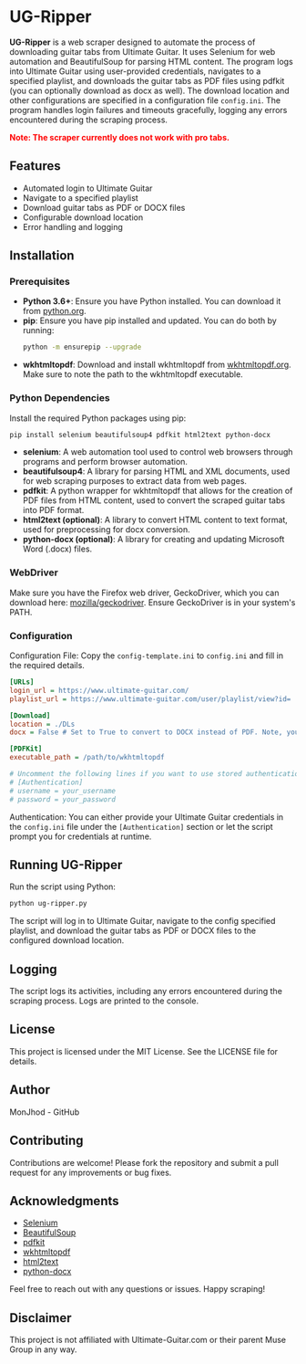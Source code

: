 # UG-Ripper

**UG-Ripper** is a web scraper designed to automate the process of downloading guitar tabs from Ultimate Guitar. It uses Selenium for web automation and BeautifulSoup for parsing HTML content. The program logs into Ultimate Guitar using user-provided credentials, navigates to a specified playlist, and downloads the guitar tabs as PDF files using pdfkit (you can optionally download as docx as well). The download location and other configurations are specified in a configuration file `config.ini`. The program handles login failures and timeouts gracefully, logging any errors encountered during the scraping process.

<span style="color: red;">**Note: The scraper currently does not work with pro tabs.**</span>

## Features
- Automated login to Ultimate Guitar
- Navigate to a specified playlist
- Download guitar tabs as PDF or DOCX files
- Configurable download location
- Error handling and logging

## Installation

### Prerequisites
- **Python 3.6+**: Ensure you have Python installed. You can download it from [python.org](https://www.python.org/).
- **pip**: Ensure you have pip installed and updated. You can do both by running:
  ```sh
  python -m ensurepip --upgrade
  ```
- **wkhtmltopdf**: Download and install wkhtmltopdf from [wkhtmltopdf.org](https://wkhtmltopdf.org/). Make sure to note the path to the wkhtmltopdf executable.

### Python Dependencies
Install the required Python packages using pip:
```sh
pip install selenium beautifulsoup4 pdfkit html2text python-docx
```
- **selenium**: A web automation tool used to control web browsers through programs and perform browser automation.
- **beautifulsoup4**: A library for parsing HTML and XML documents, used for web scraping purposes to extract data from web pages.
- **pdfkit**: A python wrapper for wkhtmltopdf that allows for the creation of PDF files from HTML content, used to convert the scraped guitar tabs into PDF format.
- **html2text (optional)**: A library to convert HTML content to text format, used for preprocessing for docx conversion.
- **python-docx (optional)**: A library for creating and updating Microsoft Word (.docx) files.

### WebDriver
Make sure you have the Firefox web driver, GeckoDriver, which you can download here: [mozilla/geckodriver](https://github.com/mozilla/geckodriver). Ensure GeckoDriver is in your system's PATH.

### Configuration
Configuration File: Copy the `config-template.ini` to `config.ini` and fill in the required details.

```ini
[URLs]
login_url = https://www.ultimate-guitar.com/
playlist_url = https://www.ultimate-guitar.com/user/playlist/view?id=

[Download]
location = ./DLs
docx = False # Set to True to convert to DOCX instead of PDF. Note, you will need the optional dependencies html2text and python-docx

[PDFKit]
executable_path = /path/to/wkhtmltopdf

# Uncomment the following lines if you want to use stored authentication
# [Authentication]
# username = your_username
# password = your_password
```

Authentication: You can either provide your Ultimate Guitar credentials in the `config.ini` file under the `[Authentication]` section or let the script prompt you for credentials at runtime.

## Running UG-Ripper
Run the script using Python:
```sh
python ug-ripper.py
```

The script will log in to Ultimate Guitar, navigate to the config specified playlist, and download the guitar tabs as PDF or DOCX files to the configured download location.

## Logging
The script logs its activities, including any errors encountered during the scraping process. Logs are printed to the console.

## License
This project is licensed under the MIT License. See the LICENSE file for details.

## Author
MonJhod - GitHub

## Contributing
Contributions are welcome! Please fork the repository and submit a pull request for any improvements or bug fixes.

## Acknowledgments
- [Selenium](https://github.com/SeleniumHQ/selenium)
- [BeautifulSoup](https://www.crummy.com/software/BeautifulSoup/)
- [pdfkit](https://github.com/JazzCore/python-pdfkit)
- [wkhtmltopdf](https://github.com/wkhtmltopdf/wkhtmltopdf)
- [html2text](https://github.com/Alir3z4/html2text/)
- [python-docx](https://github.com/python-openxml/python-docx)


Feel free to reach out with any questions or issues. Happy scraping!

## Disclaimer
This project is not affiliated with Ultimate-Guitar.com or their parent Muse Group in any way.